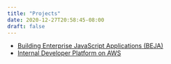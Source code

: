 ```yaml
---
title: "Projects"
date: 2020-12-27T20:58:45-08:00
draft: false
---
```


- [Building Enterprise JavaScript Applications (BEJA)](https://www.packtpub.com/product/building-enterprise-javascript-applications/9781788477321)
- [Internal Developer Platform on AWS](https://www.manning.com/liveprojectseries/internal-developer-platform-ser)
